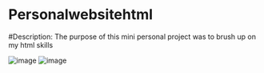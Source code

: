 # Personalwebsitehtml
#Description: 
The purpose of this mini personal project was to brush up on my html skills

![image](https://user-images.githubusercontent.com/95454993/187099276-a27f12f0-fa7f-4ac6-947e-1280f7b21297.png)
![image](https://user-images.githubusercontent.com/95454993/187099288-635ca229-1264-46f0-bd9e-587f82ad1ab7.png)
